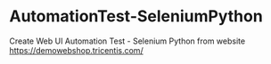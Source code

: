 # AutomationTest-SeleniumPython
Create Web UI Automation Test - Selenium Python from website https://demowebshop.tricentis.com/
